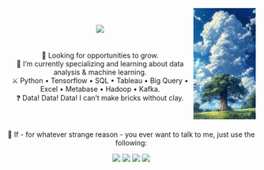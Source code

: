 <div align="center">
<img src="https://github.com/SyarifulMsth/README.md/blob/main/assets/image.jpg" width="25%" align="right" />
<br><br>
<img src="https://readme-typing-svg.demolab.com?font=Sanchez&weight=500&size=50&duration=4000&pause=300&color=2ec4b6&center=true&vCenter=true&multiline=true&repeat=false&random=false&width=1900&height=140&lines=Hello there!;I'm+Syariful+Musthofa%2C+a+data+analyst+and+machine+learning+engineer." width="70%" />
<br><br><br>
    💼 Looking for opportunities to grow.<br>
    🌱 I’m currently specializing and learning about data analysis & machine learning.<br>
    ⚔️ Python • Tensorflow • SQL • Tableau • Big Query • Excel • Metabase • Hadoop • Kafka.<br>
    ❓ Data! Data! Data! I can’t make bricks without clay.<br>
    <br><br><br>
    💬 If - for whatever strange reason - you ever want to talk to me, just use the following:

[![](https://img.shields.io/badge/Linkedin-118ab2)]([http://linkedin.com/in/ingridrosselis](https://www.linkedin.com/in/syariful-musthofa/))
[![](https://img.shields.io/badge/Website-06d6a0)](https://syarifulmsth.github.io/)
[![](https://img.shields.io/badge/Instagram-ffd166)](https://www.instagram.com/syariful_msth/)
[![](https://img.shields.io/badge/Email-ef476f)](mailto:syarifulm007@gmail.com)
</div>
